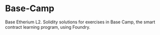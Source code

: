 # Base-Camp
Base Etherium L2. Solidity solutions for exercises in Base Camp, the smart contract learning program, using Foundry. 
